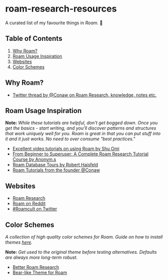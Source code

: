 # roam-research-resources

A curated list of my favourite things in _Roam._ 🌟

## Table of Contents

1.  [Why Roam?](#why-roam)
2.  [Roam Usage Inspiration](#roam-usage-inspiration)
3.  [Websites](#websites)
4.  [Color Schemes](#color-schemes)


## Why Roam?

* [Twitter thread by @Conaw on Roam Research, knowledge, notes etc.](https://twitter.com/Conaw/status/1198399750032232449)

## Roam Usage Inspiration

**Note:** _While these tutorials are helpful, don't get bogged down. Once you get the basics - start
writing, and you'll discover patterns and structures that work uniquely well for you. Roam is
great in that you can put stuff into it and it just works. No need to over
consume "best practices."_

* [Excellent video tutorials on using Roam by Shu Omi](https://www.youtube.com/playlist?list=PLralmZwl_8jJuJMIebWFqm6K5I20a5Qve)
* [From Beginner to Superuser: A Complete Roam Research Tutorial Course by Anonym.s](https://www.youtube.com/playlist?list=PLwXSqDdn_CpE934BjXMgmzHnlwXMy41TC)
* [Roam Database Tours by Robert Haisfeld](https://www.youtube.com/playlist?list=PLAguQH5EvMCqz_-r48Bmcg7EkOi8Iwz_x)
* [Roam Tutorials from the founder @Conaw](https://www.youtube.com/playlist?list=PLirPuSjy7wZAbEY6nLcyQC6HZXRDt_qEL)

## Websites

* [Roam Research](https://roamresearch.com/)
* [Roam on Reddit](https://www.reddit.com/r/RoamResearch/)
* [#Roamcult on Twitter](https://twitter.com/search?q=roamcult)

## Color Schemes

_A collection of high quality color schemes for Roam. Guide on how to install
themes [here](https://nesslabs.com/roam-research-themes-custom-styling-css)._

**Note:** _Get used to the original theme before testing alternatives. Defaults
are always more long-term robust._

* [Better Roam Research](https://github.com/linuz90/better-roam-research)
* [Bear-like Theme for Roam](https://github.com/apg-dev/roam-theme-bear)
